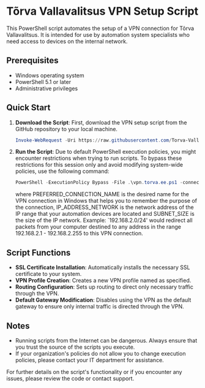 # Tõrva Vallavalitsus VPN Setup Script

This PowerShell script automates the setup of a VPN connection for Tõrva Vallavalitsus. It is intended for use by automation system specialists who need access to devices on the internal network.

## Prerequisites

- Windows operating system
- PowerShell 5.1 or later
- Administrative privileges

## Quick Start

1. **Download the Script**: First, download the VPN setup script from the GitHub repository to your local machine.

   ```powershell
   Invoke-WebRequest -Uri https://raw.githubusercontent.com/Torva-Vallavalitsus/vpn/main/vpn.torva.ee.ps1 -OutFile "vpn.torva.ee.ps1"
   ```

2. **Run the Script**: Due to default PowerShell execution policies, you might encounter restrictions when trying to run scripts. To bypass these restrictions for this session only and avoid modifying system-wide policies, use the following command:

   ```powershell
   PowerShell -ExecutionPolicy Bypass -File .\vpn.torva.ee.ps1 -connectionName "PREFERRED_CONNECTION_NAME" -destinationPrefix "IP_ADDRESS_NETWORK/SUBNET_SIZE"
   ```
   where PREFERRED_CONNECTION_NAME is the desired name for the VPN connection in Windows that helps you to remember the purpose of the connection, IP_ADDRESS_NETWORK is the network address of the IP range that your automation devices are located and SUBNET_SIZE is the size of the IP network. Example: `192.168.2.0/24' would redirect all packets from your computer destined to any address in the range 192.168.2.1 - 192.168.2.255 to this VPN connection.

## Script Functions

- **SSL Certificate Installation**: Automatically installs the necessary SSL certificate to your system.
- **VPN Profile Creation**: Creates a new VPN profile named as specified.
- **Routing Configuration**: Sets up routing to direct only necessary traffic through the VPN.
- **Default Gateway Modification**: Disables using the VPN as the default gateway to ensure only internal traffic is directed through the VPN.

## Notes

- Running scripts from the Internet can be dangerous. Always ensure that you trust the source of the scripts you execute.
- If your organization's policies do not allow you to change execution policies, please contact your IT department for assistance.

For further details on the script's functionality or if you encounter any issues, please review the code or contact support.
